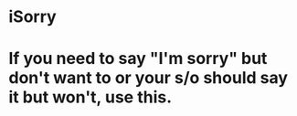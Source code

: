 # iSorry

# If you need to say "I'm sorry" but don't want to or your s/o should say it but won't, use this.
